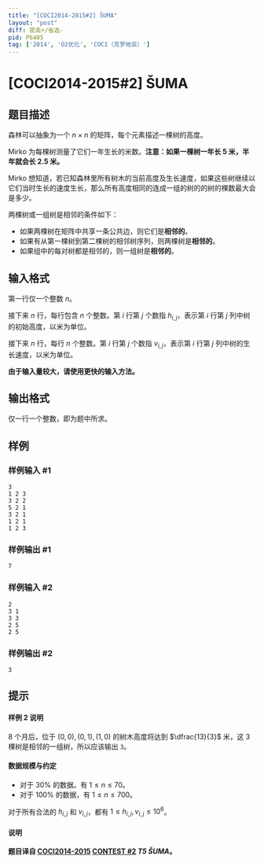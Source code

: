 ```yaml
---
title: "[COCI2014-2015#2] ŠUMA"
layout: "post"
diff: 提高+/省选-
pid: P6405
tag: ['2014', 'O2优化', 'COCI（克罗地亚）']
---
```

# [COCI2014-2015#2] ŠUMA
## 题目描述

森林可以抽象为一个 $n\times n$ 的矩阵，每个元素描述一棵树的高度。

Mirko 为每棵树测量了它们一年生长的米数。**注意：如果一棵树一年长 $5$ 米，半年就会长 $2.5$ 米。**

Mirko 想知道，若已知森林里所有树木的当前高度及生长速度，如果这些树继续以它们当时生长的速度生长，那么所有高度相同的连成一组的树的的树的棵数最大会是多少。

两棵树或一组树是相邻的条件如下：

- 如果两棵树在矩阵中共享一条公共边，则它们是**相邻的**。
- 如果有从第一棵树到第二棵树的相邻树序列，则两棵树是**相邻的**。
- 如果组中的每对树都是相邻的，则一组树是**相邻的**。
## 输入格式

第一行仅一个整数 $n$。

接下来 $n$ 行，每行包含 $n$ 个整数。第 $i$ 行第 $j$ 个数指 $h_{i,j}$，表示第 $i$ 行第 $j$ 列中树的初始高度，以米为单位。

接下来 $n$ 行，每行 $n$ 个整数。第 $i$ 行第 $j$ 个数指 $v_{i,j}$，表示第 $i$ 行第 $j$ 列中树的生长速度，以米为单位。

**由于输入量较大，请使用更快的输入方法。**
## 输出格式

仅一行一个整数，即为题中所求。
## 样例

### 样例输入 #1
```
3
1 2 3
3 2 2
5 2 1
3 2 1
1 2 1
1 2 3

```
### 样例输出 #1
```
7
```
### 样例输入 #2
```
2
3 1
3 3
2 5
2 5

```
### 样例输出 #2
```
3
```
## 提示

#### 样例 2 说明

$8$ 个月后，位于 $(0,0),(0,1),(1,0)$ 的树木高度将达到 $\dfrac{13}{3}$ 米，这 $3$ 棵树是相邻的一组树，所以应该输出 `3`。

#### 数据规模与约定

- 对于 $30\%$ 的数据。有 $1\le n\le 70$。
- 对于 $100\%$ 的数据，有 $1\le n\le 700$。

对于所有合法的 $h_{i,j}$ 和 $v_{i,j}$，都有 $1\le h_{i,j},v_{i,j}\le 10^6$。

#### 说明

**题目译自 [COCI2014-2015](https://hsin.hr/coci/archive/2014_2015/) [CONTEST #2](https://hsin.hr/coci/archive/2014_2015/contest2_tasks.pdf) _T5 ŠUMA_。**

